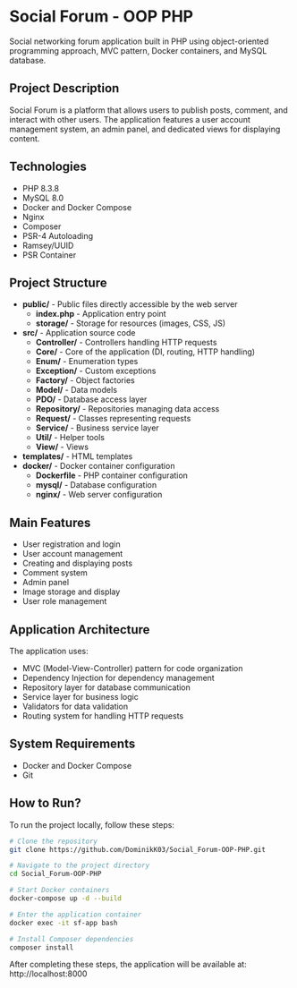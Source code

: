 # Social Forum - OOP PHP

Social networking forum application built in PHP using object-oriented programming approach, MVC pattern, Docker containers, and MySQL database.

## Project Description

Social Forum is a platform that allows users to publish posts, comment, and interact with other users. The application features a user account management system, an admin panel, and dedicated views for displaying content.

## Technologies

- PHP 8.3.8
- MySQL 8.0
- Docker and Docker Compose
- Nginx
- Composer
- PSR-4 Autoloading
- Ramsey/UUID
- PSR Container

## Project Structure

- **public/** - Public files directly accessible by the web server
  - **index.php** - Application entry point
  - **storage/** - Storage for resources (images, CSS, JS)
- **src/** - Application source code
  - **Controller/** - Controllers handling HTTP requests
  - **Core/** - Core of the application (DI, routing, HTTP handling)
  - **Enum/** - Enumeration types
  - **Exception/** - Custom exceptions
  - **Factory/** - Object factories
  - **Model/** - Data models
  - **PDO/** - Database access layer
  - **Repository/** - Repositories managing data access
  - **Request/** - Classes representing requests
  - **Service/** - Business service layer
  - **Util/** - Helper tools
  - **View/** - Views
- **templates/** - HTML templates
- **docker/** - Docker container configuration
  - **Dockerfile** - PHP container configuration
  - **mysql/** - Database configuration
  - **nginx/** - Web server configuration

## Main Features

- User registration and login
- User account management
- Creating and displaying posts
- Comment system
- Admin panel
- Image storage and display
- User role management

## Application Architecture

The application uses:
- MVC (Model-View-Controller) pattern for code organization
- Dependency Injection for dependency management
- Repository layer for database communication
- Service layer for business logic
- Validators for data validation
- Routing system for handling HTTP requests

## System Requirements

- Docker and Docker Compose
- Git

## How to Run?

To run the project locally, follow these steps:

```bash
# Clone the repository
git clone https://github.com/DominikK03/Social_Forum-OOP-PHP.git

# Navigate to the project directory
cd Social_Forum-OOP-PHP

# Start Docker containers
docker-compose up -d --build

# Enter the application container
docker exec -it sf-app bash

# Install Composer dependencies
composer install
```

After completing these steps, the application will be available at: http://localhost:8000

